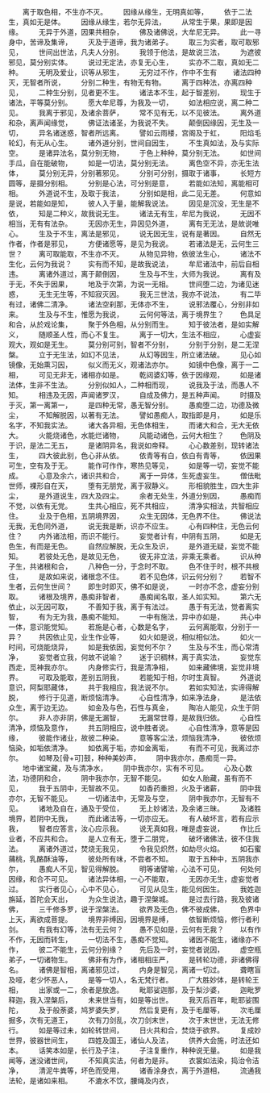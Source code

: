 <!-- { "loadSidebar": true } -->
　　离于取色相，不生亦不灭。
　　因缘从缘生，无明真如等，
　　依于二法生，真如无是体。
　　因缘从缘生，若尔无异法，
　　从常生于果，果即是因缘。
　　无异于外道，因果共相杂，
　　佛及诸佛说，大牟尼无异。
　　此一寻身中，苦谛及集谛，
　　灭及于道谛，我为诸弟子。
　　取三为实者，取可取邪见，
　　世间出世法，凡夫人分别。
　　我领于他法，是故说三法，
　　为遮彼邪见，莫分别实体。
　　说过无定法，亦复无心生，
　　实亦不二取，真如无二种。
　　无明及爱业，识等从邪生，
　　无穷过不作，作中不生有
　　诸法四种灭，无智者所说，
　　分别二种生，有物无有物。
　　离于四种法，亦离四种见，
　　二种生分别，见者更不生。
　　诸法本不生，起于智差别，
　　现生于诸法，平等莫分别。
　　愿大牟尼尊，为我及一切，
　　如法相应说，离二种二见。
　　我离于邪见，及诸余菩萨，
　　常不见有无，以不见彼法。
　　离外道和杂，离声闻缘觉，
　　佛证法诸圣，为我说不失。
　　颠倒因缘因，无生及一切，
　　异名诸迷惑，智者所远离。
　　譬如云雨楼，宫阁及于虹，
　　阳焰毛轮幻，有无从心生。
　　诸外道分别，世间自因生，
　　不生真如法，及与实际空。
　　是诸异法名，莫分别无物，
　　于色上种种，莫分别无法。
　　如世间手瓜，自在能破物，
　　如是一切法，莫分别无法。
　　离色空不异，亦无生法体，
　　莫分别无异，分别著邪见。
　　分别可分别，摄取于诸事，
　　长短方圆等，是摄分别相。
　　分别是心法，可分别是意，
　　若能如法知，离能相可相。
　　外道说不生，及取于我法，
　　分别如是相，此二见无差。
　　何意如是说，若能如是知，
　　彼人入于量，能解我说法。
　　因见是沉没，无生是不依，
　　知是二种义，故我说无生。
　　诸法无有生，牟尼为我说，
　　无因不相当，无有有法杂。
　　无因亦无生，异因见外道，
　　离有无无法，是故说唯心。
　　生及于不生，离法是邪见，
　　说无因无生，说有是著因。
　　自然无作者，作者是邪见，
　　方便诸愿等，是见为我说。
　　若诸法是无，云何生三世？
　　离可取能取，不生亦不灭。
　　从物见异物，依彼法生心，
　　诸法不生化，云何为我说？
　　实有而不知，是故我说法，
　　牟尼诸法中，前后自相违。
　　离诸外道过，离于颠倒因，
　　生及与不生，大师为我说。
　　离有及于无，不失于因果，
　　地及于次第，为说一无相。
　　世间堕二边，为诸见迷惑，
　　无生无生等，不知寂灭因。
　　我无三世法，我亦不说法，
　　有二毕有过，诸佛二清净。
　　诸法空刹那，无体亦不生，
　　说邪法覆心，分别非如来。
　　生及与不生，惟愿为我说，
　　云何何等法，离于境界生？
　　色具足和合，从於戏论集，
　　聚于外色相，从分别而生。
　　知于彼法者，是如实解义，
　　随顺圣人性，而心不复生。
　　离于一切大，生法不相应，
　　心虚妄观大，观如是无生。
　　莫分别可别，智者不分别，
　　分别于分别，是二无涅槃。
　　立于无生法，如幻不见法，
　　从幻等因生，所立诸法破。
　　见心如镜像，无始熏习因，
　　似义而无义，观诸法亦尔。
　　如镜中色像，离于一二相，
　　可见无非无，诸相亦如是。
　　乾闼婆幻等，依于因缘观，
　　如是诸法体，生非不生法。
　　分别似如人，二种相而现，
　　说我及于法，而愚人不知。
　　相违及无因，声闻诸罗汉，
　　自成及佛力，是五种声闻。
　　时摄及于灭，第一离第一，
　　是四种无常，愚无智分别。
　　愚痴堕二边，功德及微尘，
　　不知解脱因，以著有无法。
　　譬如愚痴人，取指即是月，
　　如是乐名字，不知我实法。
　　诸大各异相，无色体相生，
　　而诸大和合，无大无依大。
　　火能烧诸色，水能烂诸物，
　　风能动诸色，云何大相生？
　　色阴及于识，是法二无五，
　　是诸阴异名，我说如帝释。
　　心心数差别，现转诸法生，
　　四大彼此别，色心非从依。
　　依青等有白，依白有青等，
　　依因果可生，空有及于无。
　　能作可作作，寒热见等见，
　　如是等一切，妄觉不能成。
　　心意及余六，诸识共和合，
　　离于一异体，生死虚妄生。
　　僧佉毗世师，裸形自在天，
　　堕有无朋党，离于寂静义。
　　形相貌胜生，四大生非尘，
　　是外道说生，四大及四尘。
　　余者无处生，外道分别因，
　　愚痴而不觉，以依有无党。
　　生共心相应，死不共相应，
　　清净实相法，共智相应住。
　　业及于色相，五阴境界因，
　　众生无因体，无色界不住。
　　佛说法无我，无色同外道，
　　说无我是断，识亦不应生。
　　心有四种住，无色云何住？
　　内外诸法相，而识不能行。
　　妄觉者计有，中阴有五阴，
　　如是无色生，有而是无色。
　　自然应解脱，无众生及识，
　　是外道无疑，妄觉不能知。
　　若彼处无色，是故见无色，
　　彼无非立法，非乘无乘者。
　　识从种子生，共诸根和合，
　　八种色一分，于念时不取。
　　色不住于时，根不共根住，
　　是故如来说，诸根念不住。
　　若不见色体，识云何分别？
　　若智不生者，云何生世间？
　　即生时即灭，佛不如是说，
　　一时亦不念，虚妄分别取。
　　诸根及境界，愚痴非智者，
　　愚痴闻名取，圣人如实知。
　　第六无依止，以无因可取，
　　不善知于我，离于有法过。
　　愚于有无法，觉者离实智，
　　有为无为我，愚痴不能知。
　　一中有施法，异中亦如是，
　　共心中一体，意识能觉知。
　　若施是心者，心数是名字，
　　云何离能取，分别于一异？
　　共因依止见，业生作业等，
　　如火如是说，相似相似法。
　　如火一时间，可烧能烧异，
　　如是我依因，妄觉何不尔？
　　生及与不生，而心常清净，
　　妄觉者立我，何故不说喻？
　　迷于识稠林，离于真实法，
　　妄觉东西走，觅神我亦尔。
　　内身修实行，我是清净相，
　　如来藏佛境，妄觉非境界。
　　可取及能取，差别五阴我，
　　若能知于相，尔时生真智。
　　外道说意识，阿梨耶藏体，
　　共于我相应，我法说不尔。
　　若如实知法，实谛得解脱，
　　修行于见道，断烦恼清净。
　　心自性清净，如来净法身，
　　是法依众生，离于边无边。
　　如金及与色，石性与真金，
　　陶冶人能见，众生于阴尔。
　　非人亦非阴，佛是无漏智，
　　无漏常世尊，是故我归依。
　　心自性清净，烦恼及意作，
　　共五阴相应，说中胜者说。
　　心自性清净，意等是因缘，
　　彼能作诸业，故彼二种染。
　　意等客尘法，烦恼我清净，
　　彼依烦恼染，如垢依清净。
　　如依离于垢，亦如金离垢，
　　有而不可见，我离过亦尔。
　　如琴及[骨+可]鼓，种种美妙声，
　　阴中我亦尔，愚痴觅一异。
　　地中诸宝藏，及与清净水，
　　阴中我亦尔，实有不可见。
　　心及心数法，功德阴和合，
　　阴中我亦尔，无智不能见。
　　如女人胎藏，虽有而不见，
　　我于五阴中，无智故不见。
　　如香药重担，火及于诸薪，
　　阴中我亦尔，无智不能见。
　　一切诸法中，无常及与空，
　　阴中我亦尔，无智有不见。
　　诸地及自在，通及于受位，
　　无上妙诸法，及余诸三昧。
　　及诸胜境界，若阴中无我，
　　而此诸法等，一切亦应无。
　　有人破坏言，若有应示我，
　　智者应答言，汝心应示我。
　　说无真如我，唯是虚妄说，
　　作比丘业者，不应共和合。
　　是人立有无，堕于二朋党，
　　破坏诸佛法，彼不住我法。
　　离诸外道过，焚烧无我见，
　　令我见炽然，如劫尽火焰。
　　如石蜜蒱桃，乳酪酥油等，
　　彼处所有味，不尝者不知。
　　取于五种中，五阴我亦尔，
　　愚痴人不见，智见得解脱。
　　明等诸譬喻，心法不可见，
　　何处何因缘，和合不可见。
　　诸法异体相，一心不能取，
　　无因亦无生，虚妄觉者过。
　　实行者见心，心中不见心，
　　可见从见生，能见何因生。
　　我姓迦旃延，首陀会天出，
　　为众生说法，趣于涅槃城。
　　是过去行路，我及彼诸佛，
　　三千修多罗，说于涅槃法。
　　欲界及无色，佛不彼成佛，
　　色界中上天，离欲成菩提。
　　境界非缚因，因境界是缚，
　　依智断烦恼，修行者利剑。
　　有我有幻等，法有无云何？
　　愚不见如是，云何有无我？
　　以有作不作，无因而转生，
　　一切法不生，愚痴不觉知。
　　诸因不能生，诸缘亦不作，
　　彼二不能生，云何分别缘？
　　先后及一时，妄觉者说因，
　　虚空瓶弟子，一切诸物生。
　　佛非有为作，诸相相庄严，
　　是转轮功德，非诸佛得名。
　　诸佛是智相，离诸邪见过，
　　内身是智见，离诸一切过。
　　聋瞎盲及哑，老少怀恶人，
　　是等一切人，名无梵行者。
　　广大胜妙体，是转轮王相，
　　出家或一二，余者是放逸。
　　毗耶娑迦那，及于梨沙婆，
　　迦毗罗释迦，我入涅槃后，
　　未来世当有，如是等出世。
　　我灭后百年，毗耶娑围陀，
　　及于般荼婆，鸠罗婆失罗，
　　然后复更有，及于毛厘等，
　　次毛厘掘多，次有无道王，
　　次有刀剑乱，次刀剑末世，
　　次于末世世，无法无修行。
　　如是等过未，如轮转世间，
　　日火共和合，焚烧于欲界。
　　复成妙世界，彼器世间生，
　　四姓及国王，诸仙人及法，
　　供养大会施，时法还如本。
　　话笑本如是，长行及子注，
　　子注复重作，种种说无量。
　　如是我闻等，迷没诸世间，
　　不知真实法，何者为是非。
　　衣裳如法染，捣治令洁净，
　　清泥牛粪等，坏色而受用，
　　诸香涂身衣，离于外道相，
　　流通我法轮，是诸如来相。
　　不漉水不饮，腰绳及内衣，
